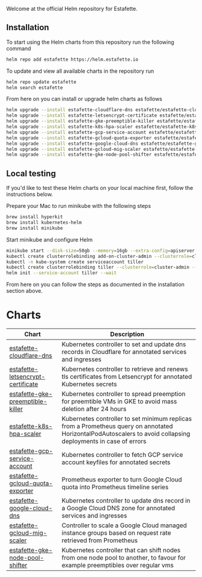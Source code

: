 
Welcome at the official Helm repository for Estafette.

## Installation

To start using the Helm charts from this repository run the following command

```bash
helm repo add estafette https://helm.estafette.io
```

To update and view all available charts in the repository run

```bash
helm repo update estafette
helm search estafette
```

From here on you can install or upgrade helm charts as follows

```bash
helm upgrade --install estafette-cloudflare-dns estafette/estafette-cloudflare-dns --namespace estafette --wait
helm upgrade --install estafette-letsencrypt-certificate estafette/estafette-letsencrypt-certificate --namespace estafette --wait
helm upgrade --install estafette-gke-preemptible-killer estafette/estafette-gke-preemptible-killer --namespace estafette --wait
helm upgrade --install estafette-k8s-hpa-scaler estafette/estafette-k8s-hpa-scaler --namespace estafette --wait
helm upgrade --install estafette-gcp-service-account estafette/estafette-gcp-service-account --namespace estafette --wait
helm upgrade --install estafette-gcloud-quota-exporter estafette/estafette-gcloud-quota-exporter --namespace estafette --wait
helm upgrade --install estafette-google-cloud-dns estafette/estafette-google-cloud-dns --namespace estafette --wait
helm upgrade --install estafette-gcloud-mig-scaler estafette/estafette-gcloud-mig-scaler --namespace estafette --wait
helm upgrade --install estafette-gke-node-pool-shifter estafette/estafette-gke-node-pool-shifter --namespace estafette --wait
```

## Local testing

If you'd like to test these Helm charts on your local machine first, follow the instructions below.

Prepare your Mac to run minikube with the following steps

```bash
brew install hyperkit
brew install kubernetes-helm
brew install minikube
```

Start minikube and configure Helm

```bash
minikube start --disk-size=50gb --memory=16gb --extra-config=apiserver.authorization-mode=RBAC
kubectl create clusterrolebinding add-on-cluster-admin --clusterrole=cluster-admin --serviceaccount=kube-system:default
kubectl -n kube-system create serviceaccount tiller
kubectl create clusterrolebinding tiller --clusterrole=cluster-admin --serviceaccount=kube-system:tiller
helm init --service-account tiller --wait
```

From here on you can follow the steps as documented in the installation section above.

# Charts

| Chart                                                                                               | Description                                                                                                                                                   |
| --------------------------------------------------------------------------------------------------- | ------------------------------------------------------------------------------------------------------------------------------------------------------------- |
| [estafette-cloudflare-dns](https://github.com/estafette/estafette-cloudflare-dns)                   | Kubernetes controller to set and update dns records in Cloudflare for annotated services and ingresses                                                        |
| [estafette-letsencrypt-certificate](https://github.com/estafette/estafette-letsencrypt-certificate) | Kubernetes controller to retrieve and renews tls certificates from Letsencrypt for annotated Kubernetes secrets                                               |
| [estafette-gke-preemptible-killer](https://github.com/estafette/estafette-gke-preemptible-killer)   | Kubernetes controller to spread preemption for preemtible VMs in GKE to avoid mass deletion after 24 hours                                                    |
| [estafette-k8s-hpa-scaler](https://github.com/estafette/estafette-k8s-hpa-scaler)                   | Kubernetes controller to set minimum replicas from a Prometheus query on annotated HorizontalPodAutoscalers to avoid collapsing deployments in case of errors |
| [estafette-gcp-service-account](https://github.com/estafette/estafette-gcp-service-account)         | Kubernetes controller to fetch GCP service account keyfiles for annotated secrets                                                                             |
| [estafette-gcloud-quota-exporter](https://github.com/estafette/estafette-gcloud-quota-exporter)     | Prometheus exporter to turn Google Cloud quota into Prometheus timeline series                                                                                |
| [estafette-google-cloud-dns](https://github.com/estafette/estafette-google-cloud-dns)               | Kubernetes controller to update dns record in a Google Cloud DNS zone for annotated services and ingresses                                                    |
| [estafette-gcloud-mig-scaler](https://github.com/estafette/estafette-gcloud-mig-scaler)             | Controller to scale a Google Cloud managed instance groups based on request rate retrieved from Prometheus                                                    |
| [estafette-gke-node-pool-shifter](https://github.com/estafette/estafette-gke-node-pool-shifter)     | Kubernetes controller that can shift nodes from one node pool to another, to favour for example preemptibles over regular vms                                 |
